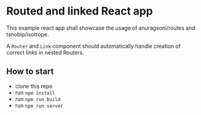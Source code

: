 # Routed and linked React app

This example react app shall showcase the usage of anuragsoni/routes and tsnobip/isotrope.

A `Router` and `Link` component should automatically handle creation of correct links in nested Routers.

## How to start

- clone this repo
- run `npm install`
- run `npm run build`
- run `npm run server`